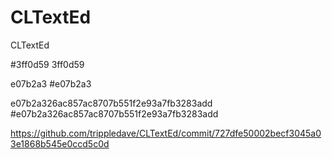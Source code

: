 CLTextEd
========

CLTextEd

#3ff0d59
3ff0d59

e07b2a3
#e07b2a3

e07b2a326ac857ac8707b551f2e93a7fb3283add
#e07b2a326ac857ac8707b551f2e93a7fb3283add

https://github.com/trippledave/CLTextEd/commit/727dfe50002becf3045a03e1868b545e0ccd5c0d